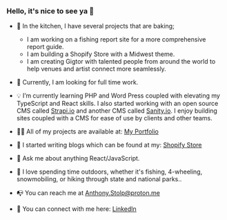 ### Hello, it's nice to see ya 👋

- :honey_pot: In the kitchen, I have several projects that are baking;
      <ul>
            <li>I am working on a fishing report site for a more comprehensive report guide.</li>
            <li>I am building a Shopify Store with a Midwest theme.</li>
            <li>I am creating Gigtor with talented people from around the world to help venues and artist connect more seamlessly.</li>
      </ul>
- :eyes: Currently, I am looking for full time work.
- :bulb: I’m currently learning PHP and Word Press coupled with elevating my TypeScript and React skills. I also started working with an open source CMS called <a href="https://strapi.io">Strapi.io</a> and another CMS called <a href="https://www.sanity.io/">Sanity.io</a>. I enjoy building sites coupled with a CMS for ease of use by clients and other teams.
- :man_technologist: All of my projects are available at: <a href="https://anthonystolp.dev">My Portfolio</a>
- :memo: I started writing blogs which can be found at my: <a href="https://PolarLightsApparel.com/blogs/news">Shopify Store</a>
- :speech_balloon: Ask me about anything React/JavaScript.
- :evergreen_tree: I love spending time outdoors, whether it's fishing, 4-wheeling, snowmobiling, or hiking through state and national parks..

- :mailbox_with_no_mail: You can reach me at <a href="mailto:anthony.stolp@proton.me">Anthony.Stolp@proton.me</a>
- :handshake: You can connect with me here: <a href="https://linkedin.com/in/anthonyjstolp">LinkedIn</a>
